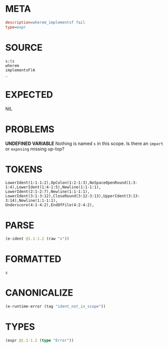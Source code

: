 # META
~~~ini
description=wherem_implementsf fail
type=expr
~~~
# SOURCE
~~~roc
s:(s
wherem
implementsF)A
_
~~~
# EXPECTED
NIL
# PROBLEMS
**UNDEFINED VARIABLE**
Nothing is named `s` in this scope.
Is there an `import` or `exposing` missing up-top?

# TOKENS
~~~zig
LowerIdent(1:1-1:2),OpColon(1:2-1:3),NoSpaceOpenRound(1:3-1:4),LowerIdent(1:4-1:5),Newline(1:1-1:1),
LowerIdent(2:1-2:7),Newline(1:1-1:1),
LowerIdent(3:1-3:12),CloseRound(3:12-3:13),UpperIdent(3:13-3:14),Newline(1:1-1:1),
Underscore(4:1-4:2),EndOfFile(4:2-4:2),
~~~
# PARSE
~~~clojure
(e-ident @1.1-1.2 (raw "s"))
~~~
# FORMATTED
~~~roc
s
~~~
# CANONICALIZE
~~~clojure
(e-runtime-error (tag "ident_not_in_scope"))
~~~
# TYPES
~~~clojure
(expr @1.1-1.2 (type "Error"))
~~~
